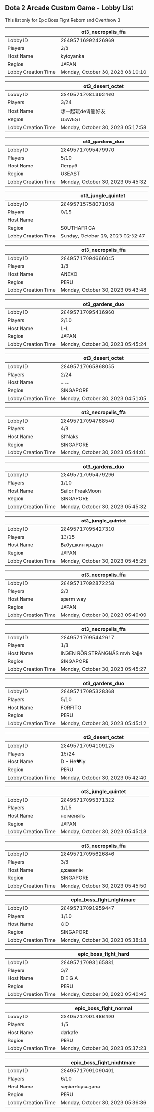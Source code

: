 ## Dota 2 Arcade Custom Game - Lobby List

This list only for Epic Boss Fight Reborn and Overthrow 3

|  | ot3_necropolis_ffa |
| ------ | ------ |
| Lobby ID | 28495716992426969 |
| Players | 2/8 |
| Host Name | kytoyanka |
| Region | JAPAN |
| Lobby Creation Time | Monday, October 30, 2023 03:10:10 |


|  | ot3_desert_octet |
| ------ | ------ |
| Lobby ID | 28495717081392460 |
| Players | 3/24 |
| Host Name | 想一起玩de请删好友 |
| Region | USWEST |
| Lobby Creation Time | Monday, October 30, 2023 05:17:58 |


|  | ot3_gardens_duo |
| ------ | ------ |
| Lobby ID | 28495717095479970 |
| Players | 5/10 |
| Host Name | Яструб |
| Region | USEAST |
| Lobby Creation Time | Monday, October 30, 2023 05:45:32 |


|  | ot3_jungle_quintet |
| ------ | ------ |
| Lobby ID | 28495715758071058 |
| Players | 0/15 |
| Host Name |  |
| Region | SOUTHAFRICA |
| Lobby Creation Time | Sunday, October 29, 2023 02:32:47 |


|  | ot3_necropolis_ffa |
| ------ | ------ |
| Lobby ID | 28495717094666045 |
| Players | 1/8 |
| Host Name | ANEXO |
| Region | PERU |
| Lobby Creation Time | Monday, October 30, 2023 05:43:48 |


|  | ot3_gardens_duo |
| ------ | ------ |
| Lobby ID | 28495717095416960 |
| Players | 2/10 |
| Host Name | L-L |
| Region | JAPAN |
| Lobby Creation Time | Monday, October 30, 2023 05:45:24 |


|  | ot3_desert_octet |
| ------ | ------ |
| Lobby ID | 28495717065868055 |
| Players | 2/24 |
| Host Name | ....... |
| Region | SINGAPORE |
| Lobby Creation Time | Monday, October 30, 2023 04:51:05 |


|  | ot3_necropolis_ffa |
| ------ | ------ |
| Lobby ID | 28495717094768540 |
| Players | 4/8 |
| Host Name | ShNaks |
| Region | SINGAPORE |
| Lobby Creation Time | Monday, October 30, 2023 05:44:01 |


|  | ot3_gardens_duo |
| ------ | ------ |
| Lobby ID | 28495717095479296 |
| Players | 1/10 |
| Host Name | Sailor FreakMoon |
| Region | SINGAPORE |
| Lobby Creation Time | Monday, October 30, 2023 05:45:32 |


|  | ot3_jungle_quintet |
| ------ | ------ |
| Lobby ID | 28495717095427310 |
| Players | 13/15 |
| Host Name | Бабушкин крадун |
| Region | JAPAN |
| Lobby Creation Time | Monday, October 30, 2023 05:45:25 |


|  | ot3_necropolis_ffa |
| ------ | ------ |
| Lobby ID | 28495717092872258 |
| Players | 2/8 |
| Host Name | sperm way |
| Region | JAPAN |
| Lobby Creation Time | Monday, October 30, 2023 05:40:09 |


|  | ot3_necropolis_ffa |
| ------ | ------ |
| Lobby ID | 28495717095442617 |
| Players | 1/8 |
| Host Name | INGEN RÖR STRÄNGNÄS mvh Rajje |
| Region | SINGAPORE |
| Lobby Creation Time | Monday, October 30, 2023 05:45:27 |


|  | ot3_gardens_duo |
| ------ | ------ |
| Lobby ID | 28495717095328368 |
| Players | 5/10 |
| Host Name | FORFITO |
| Region | PERU |
| Lobby Creation Time | Monday, October 30, 2023 05:45:12 |


|  | ot3_desert_octet |
| ------ | ------ |
| Lobby ID | 28495717094109125 |
| Players | 15/24 |
| Host Name | D ~ He♥ly |
| Region | PERU |
| Lobby Creation Time | Monday, October 30, 2023 05:42:40 |


|  | ot3_jungle_quintet |
| ------ | ------ |
| Lobby ID | 28495717095371322 |
| Players | 1/15 |
| Host Name | не менять |
| Region | JAPAN |
| Lobby Creation Time | Monday, October 30, 2023 05:45:18 |


|  | ot3_necropolis_ffa |
| ------ | ------ |
| Lobby ID | 28495717095626846 |
| Players | 3/8 |
| Host Name | джавелін |
| Region | SINGAPORE |
| Lobby Creation Time | Monday, October 30, 2023 05:45:50 |


|  | epic_boss_fight_nightmare |
| ------ | ------ |
| Lobby ID | 28495717091959447 |
| Players | 1/10 |
| Host Name | OID |
| Region | SINGAPORE |
| Lobby Creation Time | Monday, October 30, 2023 05:38:18 |


|  | epic_boss_fight_hard |
| ------ | ------ |
| Lobby ID | 28495717093165881 |
| Players | 3/7 |
| Host Name | D E G A |
| Region | PERU |
| Lobby Creation Time | Monday, October 30, 2023 05:40:45 |


|  | epic_boss_fight_normal |
| ------ | ------ |
| Lobby ID | 28495717091486499 |
| Players | 1/5 |
| Host Name | darkafe |
| Region | PERU |
| Lobby Creation Time | Monday, October 30, 2023 05:37:23 |


|  | epic_boss_fight_nightmare |
| ------ | ------ |
| Lobby ID | 28495717091090401 |
| Players | 6/10 |
| Host Name | sepierdeysegana |
| Region | PERU |
| Lobby Creation Time | Monday, October 30, 2023 05:36:36 |


